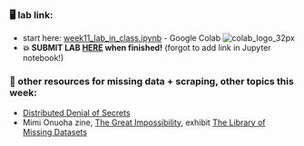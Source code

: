 ### 🖥️ lab link:
- start here: [week11_lab_in_class.ipynb](https://colab.research.google.com/github/mab253/dataviz_fall23/blob/main/week11/week11_lab_in_class.ipynb) -  Google Colab ![colab_logo_32px](https://github.com/mab253/dataviz_fall23/assets/17707843/9f26ae0a-cf0f-42c2-a1f5-584bb38a36c7)
- **💥 SUBMIT LAB [HERE](https://airtable.com/appJ1zoJbOnRhJYPQ/shr6LkH556ySC6uqU) when finished!** (forgot to add link in Jupyter notebook!)

### 🤖 other resources for missing data + scraping, other topics this week:
- [Distributed Denial of Secrets](https://ddosecrets.com/wiki/Distributed_Denial_of_Secrets)
- Mimi Onuoha zine, [The Great Impossibility](https://mimionuoha.com/the-great-impossibility), exhibit [The Library of Missing Datasets](https://mimionuoha.com/the-library-of-missing-datasets)
  
